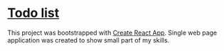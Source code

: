 
# [Todo list](https://todo-list-21da6.firebaseapp.com/) 

This project was bootstrapped with [Create React App](https://github.com/facebook/create-react-app).
Single web page application was created to show small part of my skills.


